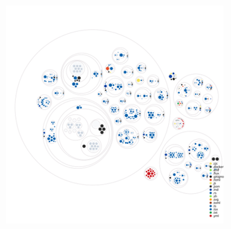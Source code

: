 ![Visualization of this repo](https://github.com/prosopo/captcha/blob/repo-diagram/diagram.svg?raw=true)
